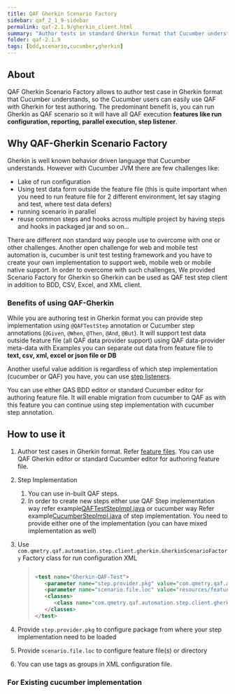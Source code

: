 ```yaml
---
title: QAF Gherkin Scenario Factory
sidebar: qaf_2_1_9-sidebar
permalink: qaf-2.1.9/gherkin_client.html
summary: "Author tests in standard Gherkin format that Cucumber understands with power of QAF as back-end"
folder: qaf-2.1.9
tags: [bdd,scenario,cucumber,gherkin]
---
```


## About

QAF Gherkin Scenario Factory allows to author test case in Gherkin format that Cucumber understands, so the Cucumber users can easily use QAF with Gherkin for test authoring.
The predominant benefit is, you can run Gherkin as QAF scenario so it will have all QAF execution **features like run configuration, reporting, parallel execution, step listener**.


## Why QAF-Gherkin Scenario Factory
Gherkin is well known behavior driven language that Cucumber understands. However with Cucumber JVM there are few challenges like:
-	Lake of run configuration
-	Using test data form outside the feature file (this is quite important when you need to run feature file for 2 different environment, let say staging and test, where test data defers)
-	running scenario in parallel
-	reuse common steps and hooks across multiple project by having steps and hooks in packaged jar and so on...  

There are different non standard way people use to overcome with one or other challenges. Another open challenge for web and mobile test automation is, cucumber is unit test testing framework and you have to create your own implementation to support web, mobile web or mobile native support.
In order to overcome with such challenges, We provided Scenario Factory for Gherkin so Gherkin can be used as QAF test step client in addition to BDD, CSV, Excel, and XML client.  


### Benefits of using QAF-Gherkin

While you are authoring test in Gherkin format you can provide step implementation using `@QAFTestStep` annotation or Cucumber step annotations (`@Given`, `@When`, `@Then`, `@And`, `@But`). 
It will support test data outside feature file (all QAF data provider support) using QAF data-provider meta-data with Examples you can separate out data from feature file to **text, csv, xml, excel or json file or DB**

Another useful value addition is regardless of which step implementation (cucumber or QAF) you have, you can use [step listeners]( https://qmetry.github.io/qaf/latest/qaf_listeners.html#teststep-listener).

You can use either QAS BDD editor or standard Cucumber editor for authoring feature file.
It will enable migration from cucumber to QAF as with this feature you can continue using step implementation with cucumber step annotation.


## How to use it

1.	Author test cases in Gherkin format. Refer [feature files](https://github.com/qmetry/qaf/tree/master/test/resources/features). You can use QAF Gherkin editor or standard Cucumber editor for authoring feature file.

2.  Step Implementation
	1.	You can use in-built QAF steps. 
	2.  In order to create new steps either use QAF Step implementation way refer example[QAFTestStepImpl.java](https://github.com/qmetry/qaf/blob/master/test/src/com/qmetry/qaf/automation/impl/step/qaf/QAFTestStepImpl.java) or cucumber way Refer example[CucumberStepImpl.java](https://github.com/qmetry/qaf/blob/master/test/src/com/qmetry/qaf/automation/impl/step/cucumber/CucumberStepImpl.java) of step implementation. You need to provide either one of the implementation (you can have mixed implementation as well)

3.	Use `com.qmetry.qaf.automation.step.client.gherkin.GherkinScenarioFactory` Factory class for run configuration XML

	> ``` xml
	> 
	> <test name="Gherkin-QAF-Test">
	>    <parameter name="step.provider.pkg" value="com.qmetry.qaf.automation.impl.step.qaf" />
	>    <parameter name="scenario.file.loc" value="resources/features" />
	>    <classes>
	>       <class name="com.qmetry.qaf.automation.step.client.gherkin.GherkinScenarioFactory" />
	>    </classes>
	> </test>
	> 
	> ```
	> 

4.	Provide  `step.provider.pkg` to configure package from where your step implementation need to be loaded
5.	Provide `scenario.file.loc` to configure feature file(s) or directory 
6.	You can use tags as groups in XML configuration file.

### For Existing cucumber implementation
